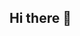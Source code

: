 ## Hi there 👋

<!--
**VelzevVel/VelzevVel** is a ✨ _special_ ✨ repository because its `README.md` (this file) appears on your GitHub profile.

Here are some ideas to get you started:

- 🔭 I’m currently working on IT
- 🌱 I’m currently learning Testing
- 👯 I’m looking to collaborate on ...
- 🤔 I’m looking for help with ...
- 💬 Ask me about your work
- 📫 How to reach me: ...
- 😄 Pronouns: ...
- ⚡ Fun fact: ...
-->
